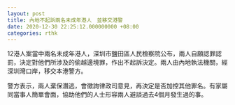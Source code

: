 ```yaml
---
layout: post
title: 內地不起訴兩名未成年港人　並移交港警　
date: 2020-12-30 22:25:12.000000000 +08:00
categories: rthk
---
```


12港人案當中兩名未成年港人，深圳市鹽田區人民檢察院公布，兩人自願認罪認罰，決定對他們所涉及的偷越邊境罪，作出不起訴決定。兩人由內地執法機關，經深圳灣口岸，移交本港警方。　

警方表示，兩人棄保潛逃，會徵詢律政司意見，再決定是否加控其他罪名。有家屬同當事人簡單會面，協助他們的人士形容兩人避談過去4個月發生過的事。
